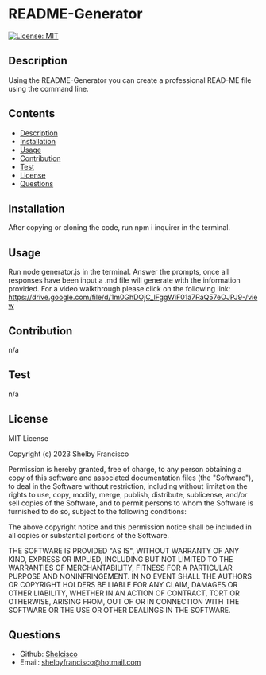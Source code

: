 # README-Generator
[![License: MIT](https://img.shields.io/badge/License-MIT-blue.svg)](https://opensource.org/licenses/MIT)

## Description
Using the README-Generator you can create a professional READ-ME file using the command line. 
## Contents

* [Description](#description)
* [Installation](#installation)
* [Usage](#usage)
* [Contribution](#contribution)
* [Test](#test)
* [License](#license)
* [Questions](#questions)

## Installation
After copying or cloning the code, run npm i inquirer in the terminal. 
## Usage
Run node generator.js in the terminal. Answer the prompts, once all responses have been input a .md file will generate with the information provided. For a video walkthrough please click on the following link: https://drive.google.com/file/d/1m0GhDOjC_lFggWiF01a7RaQ57eOJPJ9-/view
## Contribution
n/a
## Test
n/a
## License
MIT License

Copyright (c) 2023 Shelby Francisco

Permission is hereby granted, free of charge, to any person obtaining a copy
of this software and associated documentation files (the "Software"), to deal
in the Software without restriction, including without limitation the rights
to use, copy, modify, merge, publish, distribute, sublicense, and/or sell
copies of the Software, and to permit persons to whom the Software is
furnished to do so, subject to the following conditions:

The above copyright notice and this permission notice shall be included in all
copies or substantial portions of the Software.

THE SOFTWARE IS PROVIDED "AS IS", WITHOUT WARRANTY OF ANY KIND, EXPRESS OR
IMPLIED, INCLUDING BUT NOT LIMITED TO THE WARRANTIES OF MERCHANTABILITY,
FITNESS FOR A PARTICULAR PURPOSE AND NONINFRINGEMENT. IN NO EVENT SHALL THE
AUTHORS OR COPYRIGHT HOLDERS BE LIABLE FOR ANY CLAIM, DAMAGES OR OTHER
LIABILITY, WHETHER IN AN ACTION OF CONTRACT, TORT OR OTHERWISE, ARISING FROM,
OUT OF OR IN CONNECTION WITH THE SOFTWARE OR THE USE OR OTHER DEALINGS IN THE
SOFTWARE.

## Questions
* Github: [Shelcisco](https://github.com/Shelcisco)
* Email: shelbyfrancisco@hotmail.com
